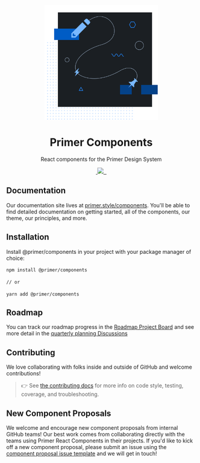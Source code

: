 <p align="center">
  <img width="300px" src="/static/assets/readme-components.png">
</p>

<h1 align="center">Primer Components</h1>

<p align="center">React components for the Primer Design System</p>

<p align="center">
  <a aria-label="npm package" href="https://www.npmjs.com/package/@primer/components">
    <img alt="" src="https://img.shields.io/npm/v/@primer/components.svg">
  </a>
  <a aria-label="contributors graph" href="https://github.com/primer/components/graphs/contributors">
    <img src="https://img.shields.io/github/contributors/primer/components.svg">
  </a>
  <a aria-label="last commit" href="https://github.com/primer/components/commits/main">
    <img alt="" src=
  "https://img.shields.io/github/last-commit/primer/components.svg">
  </a>
  <a aria-label="license" href="https://github.com/primer/components/blob/main/LICENSE">
    <img src="https://img.shields.io/github/license/primer/components.svg" alt="">
  </a>
</p>


## Documentation

Our documentation site lives at [primer.style/components](https://primer.style/components). You'll be able to find detailed documentation on getting started, all of the components, our theme, our principles, and more.

## Installation

Install @primer/components in your project with your package manager of choice:

```
npm install @primer/components

// or

yarn add @primer/components
```

## Roadmap
You can track our roadmap progress in the [Roadmap Project Board](https://github.com/primer/components/projects/3) and see more detail in the [quarterly planning Discussions](https://github.com/primer/components/discussions?discussions_q=%5BRoadmap%5D)

## Contributing
 We love collaborating with folks inside and outside of GitHub and welcome contributions!

> 👉 See [the contributing docs](internal-docs/CONTRIBUTING.md) for more info on code style, testing, coverage, and troubleshooting.

## New Component Proposals
We welcome and encourage new component proposals from internal GitHub teams! Our best work comes from collaborating directly with the teams using Primer React Components in their projects. If you'd like to kick off a new component proposal, please submit an issue using the [component proposal issue template](https://github.com/primer/components/issues/new?template=new-component-proposal.md) and we will get in touch!



[styled-components]: https://www.styled-components.com/docs
[Primer CSS]: https://github.com/primer/primer
[flash of unstyled content]: https://en.wikipedia.org/wiki/Flash_of_unstyled_content
